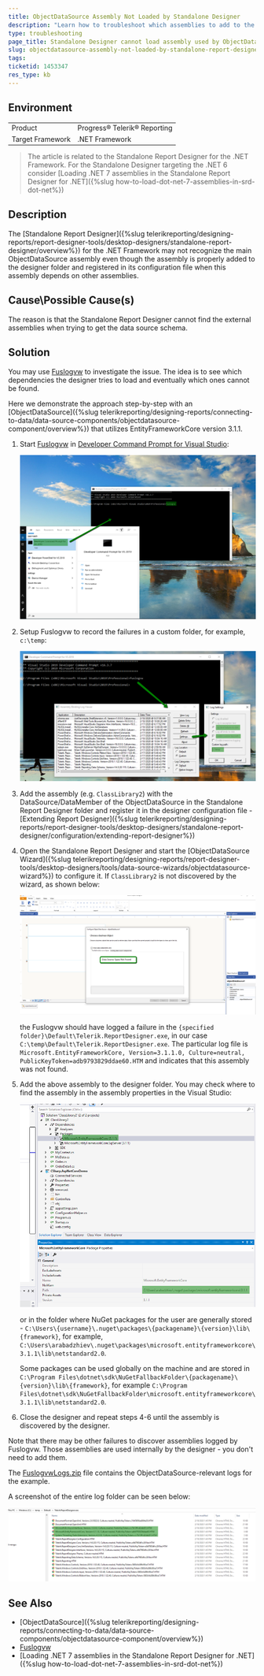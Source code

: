 ```yaml
---
title: ObjectDataSource Assembly Not Loaded by Standalone Designer
description: "Learn how to troubleshoot which assemblies to add to the Standalone Report Designer folder when an ObjectDataSource assembly types are missing in the wizard."
type: troubleshooting
page_title: Standalone Designer cannot load assembly used by ObjectDataSource
slug: objectdatasource-assembly-not-loaded-by-standalone-report-designer
tags: 
ticketid: 1453347
res_type: kb
---
```


## Environment

<table>
	<tbody>
		<tr>
			<td>Product</td>
			<td>Progress® Telerik® Reporting</td>
		</tr>
		<tr>
			<td>Target Framework</td>
			<td>.NET Framework</td>
		</tr>
	</tbody>
</table>

> The article is related to the Standalone Report Designer for the .NET Framework.
> For the Standalone Designer targeting the .NET 6 consider [Loading .NET 7 assemblies in the Standalone Report Designer for .NET]({%slug how-to-load-dot-net-7-assemblies-in-srd-dot-net%})

## Description

The [Standalone Report Designer]({%slug telerikreporting/designing-reports/report-designer-tools/desktop-designers/standalone-report-designer/overview%}) for the .NET Framework may not recognize the main ObjectDataSource assembly even though the assembly is properly added to the designer folder and registered in its configuration file when this assembly depends on other assemblies.

## Cause\Possible Cause(s)

The reason is that the Standalone Report Designer cannot find the external assemblies when trying to get the data source schema.

## Solution

You may use [Fuslogvw](https://learn.microsoft.com/en-us/dotnet/framework/tools/fuslogvw-exe-assembly-binding-log-viewer) to investigate the issue. The idea is to see which dependencies the designer tries to load and eventually which ones cannot be found.

Here we demonstrate the approach step-by-step with an [ObjectDataSource]({%slug telerikreporting/designing-reports/connecting-to-data/data-source-components/objectdatasource-component/overview%}) that utilizes EntityFrameworkCore version 3.1.1.

1. Start [Fuslogvw](https://techcommunity.microsoft.com/t5/iis-support-blog/fusion-log-viewer-fuslogvw-exe/ba-p/784396) in [Developer Command Prompt for Visual Studio](https://learn.microsoft.com/en-us/visualstudio/ide/reference/command-prompt-powershell?view=vs-2022):

	![Starting Fuslogvw from developer command prompt for VS 2019](images/startfuslogvw.png)

1. Setup Fuslogvw to record the failures in a custom folder, for example, `c:\temp`:

	![Setup Fuslogvw from developer command prompt for VS 2019](images/setupfuslogvw.png)

1. Add the assembly (e.g. `ClassLibrary2`) with the DataSource/DataMember of the ObjectDataSource in the Standalone Report Designer folder and register it in the designer configuration file - [Extending Report Designer]({%slug telerikreporting/designing-reports/report-designer-tools/desktop-designers/standalone-report-designer/configuration/extending-report-designer%})
1. Open the Standalone Report Designer and start the [ObjectDataSource Wizard]({%slug telerikreporting/designing-reports/report-designer-tools/desktop-designers/tools/data-source-wizards/objectdatasource-wizard%}) to configure it. If `ClassLibrary2` is not discovered by the wizard, as shown below:

	![Data Source Types Not Found message in teh ObjectDataSource Wizard of the Standalone Report Designer](images/datasourcesnotfound.png)

	the Fuslogvw should have logged a failure in the `{specified folder}\Default\Telerik.ReportDesigner.exe`, in our case `C:\temp\Default\Telerik.ReportDesigner.exe`. The particular log file is `Microsoft.EntityFrameworkCore, Version=3.1.1.0, Culture=neutral, PublicKeyToken=adb9793829ddae60.HTM` and indicates that this assembly was not found.

1. Add the above assembly to the designer folder. You may check where to find the assembly in the assembly properties in the Visual Studio:

	![Assembly Microsoft.EntityFrameworkCore properties in VS 2019 with its path](images/assemblypathinvs.png)

	or in the folder where NuGet packages for the user are generally stored - `C:\Users\{username}\.nuget\packages\{packagename}\{version}\lib\{framework}`, for example, `C:\Users\arabadzhiev\.nuget\packages\microsoft.entityframeworkcore\3.1.1\lib\netstandard2.0`.

	Some packages can be used globally on the machine and are stored in `C:\Program Files\dotnet\sdk\NuGetFallbackFolder\{packagename}\{version}\lib\{framework}`, for example `C:\Program Files\dotnet\sdk\NuGetFallbackFolder\microsoft.entityframeworkcore\3.1.1\lib\netstandard2.0`.

1. Close the designer and repeat steps 4-6 until the assembly is discovered by the designer.

Note that there may be other failures to discover assemblies logged by Fuslogvw. Those assemblies are used internally by the designer - you don't need to add them.

The [FuslogvwLogs.zip](resources/fuslogvwlogs.zip) file contains the ObjectDataSource-relevant logs for the example.

A screenshot of the entire log folder can be seen below:

![The log folder created by Fuslogvw showing the assemblies that failed to load in the Standalone Designer](images/fuslogvwforreportdesigner.png)

## See Also

* [ObjectDataSource]({%slug telerikreporting/designing-reports/connecting-to-data/data-source-components/objectdatasource-component/overview%})
* [Fuslogvw](https://learn.microsoft.com/en-us/dotnet/framework/tools/fuslogvw-exe-assembly-binding-log-viewer)
* [Loading .NET 7 assemblies in the Standalone Report Designer for .NET]({%slug how-to-load-dot-net-7-assemblies-in-srd-dot-net%})
